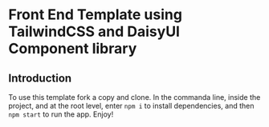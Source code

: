 # Front End Template using TailwindCSS and DaisyUI Component library

## Introduction

To use this template fork a copy and clone. In the commanda line, inside the project, and at the root level, enter `npm i` to install dependencies, and then `npm start` to run the app. Enjoy!  

